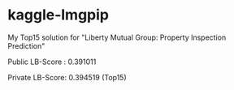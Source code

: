 ﻿# kaggle-lmgpip
My Top15 solution for "Liberty Mutual Group: Property Inspection Prediction"

Public LB-Score : 0.391011

Private LB-Score: 0.394519 (Top15)
